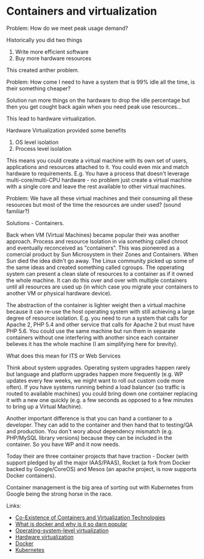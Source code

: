 
# Containers and virtualization

Problem: How do we meet peak usage demand?

Historically you did two things

1. Write more efficient software
2. Buy more hardware resources

This created anther problem.

Problem: How come I need to have a system that is 99% idle all the time, is their something cheaper?

Solution run more things on the hardware to drop the idle percentage but then you get cought back again when you need peak use resources...

This lead to hardware virtualization.  

Hardware Virtualization provided some benefits

1. OS level isolation
2. Process level isolation

This means you could create a virtual machine with its own set of users, applications and resources attached to it.  You could even mix and match hardware to requirements. E.g. You have a process that doesn't leverage multi-core/multi-CPU hardware - no problem just create a virtual machine with a single core and leave the rest available to other virtual machines.

Problem: We have all these virtual machines and their consuming all these resources but most of the time the resources are under used? (sound familiar?)

Solutions - Containers.

Back when VM (Virtual Machines) became popular their was another approach. Process and resource Isolation in via something called chroot and eventually reconceived as "containers".  This was pioneered as a comercial product by Sun Microsystem in their Zones and Containers.  When Sun died the idea didn't go away. The Linux community picked up some of the same ideas and created something called cgroups. The opperating system can present a clean slate of resources to a container as if it owned the whole machine. It can do this over and over with multiple containers until all resources are used up (in which case you migrate your containers to another VM or physical hardware device).  

The abstraction of the container is lighter weight then a virtual machine because it can re-use the host operating system with still achieving a large degree of resource isolation.  E.g. you need to run a system that calls for Apache 2, PHP 5.4 and other service that calls for Apache 2 but must have PHP 5.6. You could use the same machine but run them in separate containers without one interfering with another since each container believes it has the whole machine (I am simplifying here for brevity).

What does this mean for ITS or Web Services

Think about system upgrades. Operating system upgrades happen rarely but language and platform upgrades happen more frequently (e.g. WP updates every few weeks, we might want to roll out custom code more often).  If you have systems running behind a load balancer (so traffic is routed to available machines) you could bring down one container replacing it with a new one quickly (e.g. a few seconds as opposed to a few minutes to bring up a Virtual Machine).

Another important difference is that you can hand a contianer to a developer.  They can add to the container and then hand that to testing/QA and production. You don't wory about dependency mismatch (e.g. PHP/MySQL library versions) because they can be included in the container.  So you have WP and it now needs.

Today their are three container projects that have traction - Docker (with support pledged by all the major IAAS/PAAS), Rocket (a fork from Docker backed by Google/CoreOS) and Mesos (an apache project, is now supports Docker containers).

Container management is the big area of sorting out with Kubernetes from Google being the strong horse in the race.


Links:

+ [Co-Existence of Containers and Virtualization Technologies](http://redhatstackblog.redhat.com/2014/11/20/co-existence-of-containers-and-virtualization-technologies/)
+ [What is docker and why is it so darn popular](http://www.zdnet.com/article/what-is-docker-and-why-is-it-so-darn-popular/)
+ [Operating-system-level virtualization](http://en.wikipedia.org/wiki/Operating-system-level_virtualization)
+ [Hardware virtualization](http://en.wikipedia.org/wiki/Hardware_virtualization)
+ [Docker](https://www.docker.com/)
+ [Kubernetes](http://kubernetes.io/news/)

